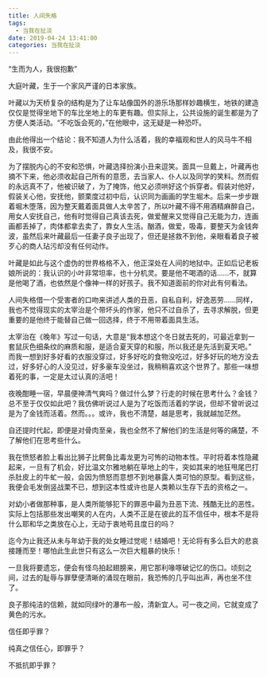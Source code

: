 ```yaml
---
title: 人间失格
tags:
  - 当我在扯淡
date: 2019-04-24 13:41:00
categories: 当我在扯淡
---
```

“生而为人，我很抱歉”
<!-- more -->

大庭叶藏，生于一个家风严谨的日本家族。

叶藏以为天桥复杂的结构是为了让车站像国外的游乐场那样妙趣横生，地铁的建造仅仅是觉得坐地下的车比坐地上的车更有趣。但实际上，公共设施的诞生都是为了方便人类活动。“不吃饭会死的，”在他眼中，这无疑是一种恐吓。

由此他得出一个结论：我不知道人为什么活着，我的幸福观和世人的风马牛不相及，我很不安。

为了摆脱内心的不安和恐惧，叶藏选择扮演小丑来逗笑。面具一旦戴上，叶藏再也摘不下来，他必须收起自己所有的意愿，去当家人、仆人以及同学的笑料。然而假的永远真不了，他被识破了，为了掩饰，他又必须哄好这个拆穿者。假装对他好，假装关心他，安抚他，颤栗度过初中后，认识同为画画的学生堀木。后来一步步跟着堀木堕落，因为整天戴着面具做人太辛苦了，所以叶藏不得不用酒精麻醉自己，用女人安抚自己，他有时觉得自己真该去死，做爱醒来又觉得自己无能为力，连画画都丢掉了，肉体都拿去卖了，靠女人生活。酗酒，做爱，吸毒，要整天为金钱奔波，虽然后来叶藏最后一任妻子良子出现了，但还是拯救不到他，亲眼看着良子被歹心的商人玷污却没有任何动作。

叶藏是如此与这个虚伪的世界格格不入，他正深处在人间的地狱中。正如后记老板娘所说的：我认识的小叶非常坦率，也十分机灵。要是他不喝酒的话……不，就算是他喝了酒，也依然是个像神一样的好孩子。我不知道面前的你对此有何看法。

人间失格借一个受害者的口吻来讲述人类的丑恶，自私自利，好逸恶劳……同样，我也不觉得现实的太宰治是个带坏头的作家，他只不过自杀了，去寻求解脱，但更重要的是他终于能替自己做一回选择，终于不用带着面具生活。

太宰治在《晚年》写过一句话，大意是“我本想这个冬日就去死的，可最近拿到一套鼠灰色细条纹的麻质和服，是适合夏天穿的和服，所以我还是先活到夏天吧。” 而我一想到好多好看的衣服没穿过，好多好吃的食物没吃过，好多好玩的地方没去过，好多好心的人没见过，好多豪车没坐过，我稍稍喜欢这个世界了。那些一味想着死的事，一定是太过认真的活吧！

夜晚酣睡一宿，早晨便神清气爽吗？做过什么梦？行走的时候在思考什么？金钱？总不至于仅仅如此吧？我仿佛听说过人是为了吃饭而活着的学说，但却不曾听说过是为了金钱而活着。然而。。。或许，我也不清楚，越是思考，我就越加茫然。

自还提时代起，即便是对骨肉至亲，我也全然不了解他们的生活是何等的痛楚，不了解他们在思考些什么。

我在愤怒者脸上看出比狮子比鳄鱼比毒龙更为可怖的动物本性。平时将着本性隐藏起来，一旦有了机会，好比温文尔雅地躺在草地上的牛，突如其来的地狂甩尾巴打杀肚皮上的牛虻一般，会因为愤怒而意想不到地暴露人类可怕的原型。看到这些，我便会毛发倒竖战栗不已，想到这本性或许也是人类赖以生存下去的资格之一。

对幼小者做那种事，是人类所能够犯下的罪恶中最为丑恶下流、残酷无比的恶性。 实际上包括那些发出嘲笑的人在内，人类不正是在彼此的互不信任中，根本不是将什么耶和华之类放在心上，无动于衷地苟且度日的吗？

迄今为止我还从未与年幼于我的处女睡过觉呢！结婚吧！无论将有多么巨大的悲哀接踵而至！哪怕此生此世只有这么一次巨大粗暴的快乐！

一旦我将要遗忘，便会有怪鸟拍起翅膀来，用它那利喙啄破记忆的伤口。顷刻之间，过去的耻辱与罪孽便清晰的涌现在眼前，我恐怖的几乎叫出声，再也坐不住了。

良子那纯洁的信赖，就如同绿叶的瀑布一般，清新宜人。可一夜之间，它就变成了黄色的污水。

信任即乎罪？

纯真之信任心，即罪乎？

不抵抗即乎罪？
